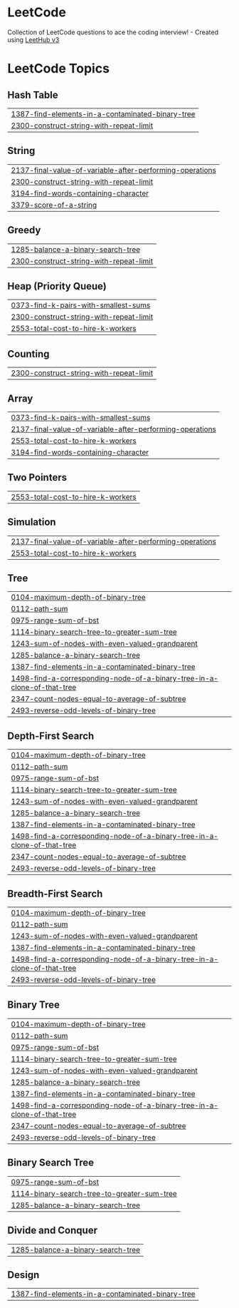 # LeetCode
Collection of LeetCode questions to ace the coding interview! - Created using [LeetHub v3](https://github.com/raphaelheinz/LeetHub-3.0)

<!---LeetCode Topics Start-->
# LeetCode Topics
## Hash Table
|  |
| ------- |
| [1387-find-elements-in-a-contaminated-binary-tree](https://github.com/JJHyunDev/LeetCode/tree/master/1387-find-elements-in-a-contaminated-binary-tree) |
| [2300-construct-string-with-repeat-limit](https://github.com/JJHyunDev/LeetCode/tree/master/2300-construct-string-with-repeat-limit) |
## String
|  |
| ------- |
| [2137-final-value-of-variable-after-performing-operations](https://github.com/JJHyunDev/LeetCode/tree/master/2137-final-value-of-variable-after-performing-operations) |
| [2300-construct-string-with-repeat-limit](https://github.com/JJHyunDev/LeetCode/tree/master/2300-construct-string-with-repeat-limit) |
| [3194-find-words-containing-character](https://github.com/JJHyunDev/LeetCode/tree/master/3194-find-words-containing-character) |
| [3379-score-of-a-string](https://github.com/JJHyunDev/LeetCode/tree/master/3379-score-of-a-string) |
## Greedy
|  |
| ------- |
| [1285-balance-a-binary-search-tree](https://github.com/JJHyunDev/LeetCode/tree/master/1285-balance-a-binary-search-tree) |
| [2300-construct-string-with-repeat-limit](https://github.com/JJHyunDev/LeetCode/tree/master/2300-construct-string-with-repeat-limit) |
## Heap (Priority Queue)
|  |
| ------- |
| [0373-find-k-pairs-with-smallest-sums](https://github.com/JJHyunDev/LeetCode/tree/master/0373-find-k-pairs-with-smallest-sums) |
| [2300-construct-string-with-repeat-limit](https://github.com/JJHyunDev/LeetCode/tree/master/2300-construct-string-with-repeat-limit) |
| [2553-total-cost-to-hire-k-workers](https://github.com/JJHyunDev/LeetCode/tree/master/2553-total-cost-to-hire-k-workers) |
## Counting
|  |
| ------- |
| [2300-construct-string-with-repeat-limit](https://github.com/JJHyunDev/LeetCode/tree/master/2300-construct-string-with-repeat-limit) |
## Array
|  |
| ------- |
| [0373-find-k-pairs-with-smallest-sums](https://github.com/JJHyunDev/LeetCode/tree/master/0373-find-k-pairs-with-smallest-sums) |
| [2137-final-value-of-variable-after-performing-operations](https://github.com/JJHyunDev/LeetCode/tree/master/2137-final-value-of-variable-after-performing-operations) |
| [2553-total-cost-to-hire-k-workers](https://github.com/JJHyunDev/LeetCode/tree/master/2553-total-cost-to-hire-k-workers) |
| [3194-find-words-containing-character](https://github.com/JJHyunDev/LeetCode/tree/master/3194-find-words-containing-character) |
## Two Pointers
|  |
| ------- |
| [2553-total-cost-to-hire-k-workers](https://github.com/JJHyunDev/LeetCode/tree/master/2553-total-cost-to-hire-k-workers) |
## Simulation
|  |
| ------- |
| [2137-final-value-of-variable-after-performing-operations](https://github.com/JJHyunDev/LeetCode/tree/master/2137-final-value-of-variable-after-performing-operations) |
| [2553-total-cost-to-hire-k-workers](https://github.com/JJHyunDev/LeetCode/tree/master/2553-total-cost-to-hire-k-workers) |
## Tree
|  |
| ------- |
| [0104-maximum-depth-of-binary-tree](https://github.com/JJHyunDev/LeetCode/tree/master/0104-maximum-depth-of-binary-tree) |
| [0112-path-sum](https://github.com/JJHyunDev/LeetCode/tree/master/0112-path-sum) |
| [0975-range-sum-of-bst](https://github.com/JJHyunDev/LeetCode/tree/master/0975-range-sum-of-bst) |
| [1114-binary-search-tree-to-greater-sum-tree](https://github.com/JJHyunDev/LeetCode/tree/master/1114-binary-search-tree-to-greater-sum-tree) |
| [1243-sum-of-nodes-with-even-valued-grandparent](https://github.com/JJHyunDev/LeetCode/tree/master/1243-sum-of-nodes-with-even-valued-grandparent) |
| [1285-balance-a-binary-search-tree](https://github.com/JJHyunDev/LeetCode/tree/master/1285-balance-a-binary-search-tree) |
| [1387-find-elements-in-a-contaminated-binary-tree](https://github.com/JJHyunDev/LeetCode/tree/master/1387-find-elements-in-a-contaminated-binary-tree) |
| [1498-find-a-corresponding-node-of-a-binary-tree-in-a-clone-of-that-tree](https://github.com/JJHyunDev/LeetCode/tree/master/1498-find-a-corresponding-node-of-a-binary-tree-in-a-clone-of-that-tree) |
| [2347-count-nodes-equal-to-average-of-subtree](https://github.com/JJHyunDev/LeetCode/tree/master/2347-count-nodes-equal-to-average-of-subtree) |
| [2493-reverse-odd-levels-of-binary-tree](https://github.com/JJHyunDev/LeetCode/tree/master/2493-reverse-odd-levels-of-binary-tree) |
## Depth-First Search
|  |
| ------- |
| [0104-maximum-depth-of-binary-tree](https://github.com/JJHyunDev/LeetCode/tree/master/0104-maximum-depth-of-binary-tree) |
| [0112-path-sum](https://github.com/JJHyunDev/LeetCode/tree/master/0112-path-sum) |
| [0975-range-sum-of-bst](https://github.com/JJHyunDev/LeetCode/tree/master/0975-range-sum-of-bst) |
| [1114-binary-search-tree-to-greater-sum-tree](https://github.com/JJHyunDev/LeetCode/tree/master/1114-binary-search-tree-to-greater-sum-tree) |
| [1243-sum-of-nodes-with-even-valued-grandparent](https://github.com/JJHyunDev/LeetCode/tree/master/1243-sum-of-nodes-with-even-valued-grandparent) |
| [1285-balance-a-binary-search-tree](https://github.com/JJHyunDev/LeetCode/tree/master/1285-balance-a-binary-search-tree) |
| [1387-find-elements-in-a-contaminated-binary-tree](https://github.com/JJHyunDev/LeetCode/tree/master/1387-find-elements-in-a-contaminated-binary-tree) |
| [1498-find-a-corresponding-node-of-a-binary-tree-in-a-clone-of-that-tree](https://github.com/JJHyunDev/LeetCode/tree/master/1498-find-a-corresponding-node-of-a-binary-tree-in-a-clone-of-that-tree) |
| [2347-count-nodes-equal-to-average-of-subtree](https://github.com/JJHyunDev/LeetCode/tree/master/2347-count-nodes-equal-to-average-of-subtree) |
| [2493-reverse-odd-levels-of-binary-tree](https://github.com/JJHyunDev/LeetCode/tree/master/2493-reverse-odd-levels-of-binary-tree) |
## Breadth-First Search
|  |
| ------- |
| [0104-maximum-depth-of-binary-tree](https://github.com/JJHyunDev/LeetCode/tree/master/0104-maximum-depth-of-binary-tree) |
| [0112-path-sum](https://github.com/JJHyunDev/LeetCode/tree/master/0112-path-sum) |
| [1243-sum-of-nodes-with-even-valued-grandparent](https://github.com/JJHyunDev/LeetCode/tree/master/1243-sum-of-nodes-with-even-valued-grandparent) |
| [1387-find-elements-in-a-contaminated-binary-tree](https://github.com/JJHyunDev/LeetCode/tree/master/1387-find-elements-in-a-contaminated-binary-tree) |
| [1498-find-a-corresponding-node-of-a-binary-tree-in-a-clone-of-that-tree](https://github.com/JJHyunDev/LeetCode/tree/master/1498-find-a-corresponding-node-of-a-binary-tree-in-a-clone-of-that-tree) |
| [2493-reverse-odd-levels-of-binary-tree](https://github.com/JJHyunDev/LeetCode/tree/master/2493-reverse-odd-levels-of-binary-tree) |
## Binary Tree
|  |
| ------- |
| [0104-maximum-depth-of-binary-tree](https://github.com/JJHyunDev/LeetCode/tree/master/0104-maximum-depth-of-binary-tree) |
| [0112-path-sum](https://github.com/JJHyunDev/LeetCode/tree/master/0112-path-sum) |
| [0975-range-sum-of-bst](https://github.com/JJHyunDev/LeetCode/tree/master/0975-range-sum-of-bst) |
| [1114-binary-search-tree-to-greater-sum-tree](https://github.com/JJHyunDev/LeetCode/tree/master/1114-binary-search-tree-to-greater-sum-tree) |
| [1243-sum-of-nodes-with-even-valued-grandparent](https://github.com/JJHyunDev/LeetCode/tree/master/1243-sum-of-nodes-with-even-valued-grandparent) |
| [1285-balance-a-binary-search-tree](https://github.com/JJHyunDev/LeetCode/tree/master/1285-balance-a-binary-search-tree) |
| [1387-find-elements-in-a-contaminated-binary-tree](https://github.com/JJHyunDev/LeetCode/tree/master/1387-find-elements-in-a-contaminated-binary-tree) |
| [1498-find-a-corresponding-node-of-a-binary-tree-in-a-clone-of-that-tree](https://github.com/JJHyunDev/LeetCode/tree/master/1498-find-a-corresponding-node-of-a-binary-tree-in-a-clone-of-that-tree) |
| [2347-count-nodes-equal-to-average-of-subtree](https://github.com/JJHyunDev/LeetCode/tree/master/2347-count-nodes-equal-to-average-of-subtree) |
| [2493-reverse-odd-levels-of-binary-tree](https://github.com/JJHyunDev/LeetCode/tree/master/2493-reverse-odd-levels-of-binary-tree) |
## Binary Search Tree
|  |
| ------- |
| [0975-range-sum-of-bst](https://github.com/JJHyunDev/LeetCode/tree/master/0975-range-sum-of-bst) |
| [1114-binary-search-tree-to-greater-sum-tree](https://github.com/JJHyunDev/LeetCode/tree/master/1114-binary-search-tree-to-greater-sum-tree) |
| [1285-balance-a-binary-search-tree](https://github.com/JJHyunDev/LeetCode/tree/master/1285-balance-a-binary-search-tree) |
## Divide and Conquer
|  |
| ------- |
| [1285-balance-a-binary-search-tree](https://github.com/JJHyunDev/LeetCode/tree/master/1285-balance-a-binary-search-tree) |
## Design
|  |
| ------- |
| [1387-find-elements-in-a-contaminated-binary-tree](https://github.com/JJHyunDev/LeetCode/tree/master/1387-find-elements-in-a-contaminated-binary-tree) |
<!---LeetCode Topics End-->